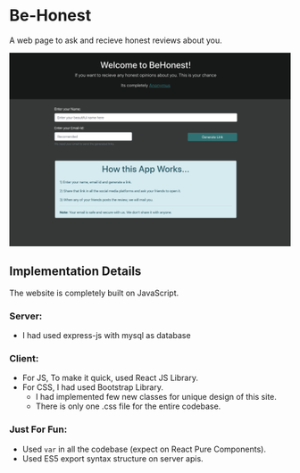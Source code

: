 # Be-Honest
A web page to ask and recieve honest reviews about you. 

![image](./screens/index.png)

## Implementation Details
The website is completely built on JavaScript.
### Server:
 - I had used express-js with mysql as database
### Client:
 - For JS, To make it quick, used React JS Library.
 - For CSS, I had used Bootstrap Library.
    - I had implemented few new classes for unique design of this site.
    - There is only one .css file for the entire codebase.

### Just For Fun:
- Used `var` in all the codebase (expect on React Pure Components).
- Used ES5 export syntax structure on server apis.